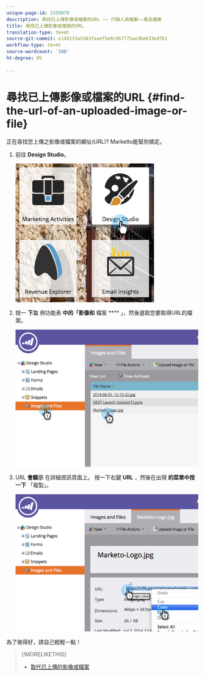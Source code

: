 ```yaml
---
unique-page-id: 2359870
description: 尋找已上傳影像或檔案的URL —— 行銷人員檔案——產品檔案
title: 尋找已上傳影像或檔案的URL
translation-type: tm+mt
source-git-commit: e149133a5383faaef5e9c9b7775ae36e633ed7b1
workflow-type: tm+mt
source-wordcount: '108'
ht-degree: 0%

---
```



# 尋找已上傳影像或檔案的URL {#find-the-url-of-an-uploaded-image-or-file}

正在尋找您上傳之影像或檔案的網址(URL)? Marketto能幫你搞定。

1. 前往 **Design Studio**。

   ![](assets/designstudio-4.png)

1. 按一 **下左** 側功能表 **中的「影像和** 檔案 **** 」，然後選取您要取得URL的檔案。

   ![](assets/image2014-9-25-14-3a47-3a53.png)

1. URL **會顯示** 在詳細資訊頁面上。 按一下右鍵 **URL** ，然後在出現 **的菜單中按一下** 「複製」。

   ![](assets/image2014-9-25-14-3a48-3a16.png)

為了做得好，請自己輕輕一點！

>[!MORELIKETHIS]
>
>* [取代已上傳的影像或檔案](replace-an-uploaded-image-or-file.md)

>



